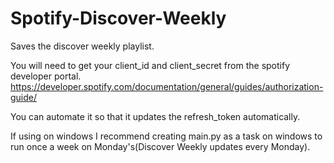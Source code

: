 # Spotify-Discover-Weekly
Saves the discover weekly playlist.

You will need to get your client_id and client_secret from the spotify developer portal.
https://developer.spotify.com/documentation/general/guides/authorization-guide/

You can automate it so that it updates the refresh_token automatically.

If using on windows I recommend creating main.py as a task on windows to run once a week on Monday's(Discover Weekly updates every Monday).
